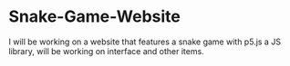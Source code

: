 # Snake-Game-Website
I will be working on a website that features a snake game with p5.js a JS library, will be working on interface and other items.
